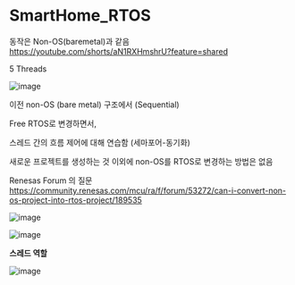 # SmartHome_RTOS  
  
동작은 Non-OS(baremetal)과 같음  
https://youtube.com/shorts/aN1RXHmshrU?feature=shared  

5 Threads  

![image](https://github.com/user-attachments/assets/723d7f88-18cd-4366-810c-2440f6e4de41)  


    
이전 non-OS (bare metal) 구조에서 (Sequential)

Free RTOS로 변경하면서,

스레드 간의 흐름 제어에 대해 연습함 (세마포어-동기화)




새로운 프로젝트를 생성하는 것 이외에 non-OS를 RTOS로 변경하는 방법은 없음  

Renesas Forum 의 질문
https://community.renesas.com/mcu/ra/f/forum/53272/can-i-convert-non-os-project-into-rtos-project/189535  

![image](https://github.com/user-attachments/assets/158e4cb7-3ab5-40d5-9c0a-531348cbb85c)  

![image](https://github.com/user-attachments/assets/d9ecdcaa-651e-4523-b5e0-eb4e825d3509)  



  **스레드 역할**  

  ![image](https://github.com/user-attachments/assets/dbbc3106-01d9-434e-a43a-070088f0f7bb)  

  
